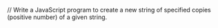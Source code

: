 // Write a JavaScript program to create a new string of specified copies (positive number) of a given string.